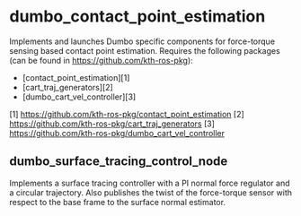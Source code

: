 dumbo_contact_point_estimation
==============================

Implements and launches Dumbo specific components for force-torque sensing based contact point estimation.
Requires the following packages (can be found in https://github.com/kth-ros-pkg):

* [contact_point_estimation][1]
* [cart_traj_generators][2]
* [dumbo_cart_vel_controller][3]

[1] https://github.com/kth-ros-pkg/contact_point_estimation
[2] https://github.com/kth-ros-pkg/cart_traj_generators
[3] https://github.com/kth-ros-pkg/dumbo_cart_vel_controller

dumbo_surface_tracing_control_node
---------------------------------------------

Implements a surface tracing controller with a PI normal force regulator and a circular trajectory. 
Also publishes the twist of the force-torque sensor with respect to the base frame to the surface normal
estimator.